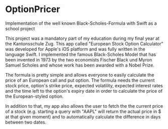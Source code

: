 # OptionPricer
Implementation of the well known Black-Scholes-Formula with Swift as a school project

This project was a mandatory part of my education during my final year at the Kantonsschule Zug. This app called "European Stock Option
Calculator" was developed for Apple's iOS platform and was fully written in the language Swift. I implemented the famous Black-Scholes
Model that has been invented in 1973 by the two economists Fischer Black und Myron Samuel Scholes and whose work has been awarded with a
Nobel Prize.

The formula is pretty simple and allows everyone to easily calculate the price of an European call and put option. The formula needs the 
current stock price, option's strike price, expected volatility, expected interest rates and the time left to the option's expiry date in
order to calculate the price of the European-styled option.

In addition to that, my app also allows the user to fetch the the current price of a stock (e.g. starting a query with "AAPL" will return
the actual price in $ at that given moment) and to automatically calculate the difference in days between two dates.
